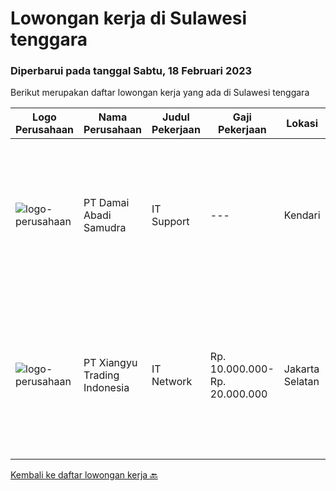 
  # Lowongan kerja di Sulawesi tenggara

  ### Diperbarui pada tanggal Sabtu, 18 Februari 2023

  Berikut merupakan daftar lowongan kerja yang ada di Sulawesi tenggara

  |Logo Perusahaan | Nama Perusahaan | Judul Pekerjaan | Gaji Pekerjaan | Lokasi | Deskripsi | Tanggal diunggah | Pranala |
  | -------------- | --------------- | --------------- | --------- | --------- | -------------- | ------- | ----------- |
  |![logo-perusahaan](https://image-service-cdn.seek.com.au/54b79044f368d09e0795a55eb481161f639395fb/ee4dce1061f3f616224767ad58cb2fc751b8d2dc)|PT Damai Abadi Samudra|IT Support|---|Kendari|Kualifikasi : Pendidikan min. SMK/STM Teknik Komputer &amp; Jaringan Umur maksimal 37 Tahun Berpengalaman di bidang instalasi, perawatan,...|Jumat, 03 Februari 2023|https://www.jobstreet.co.id/id/job/it-support-4209052?token=0~29b45a85-d139-40dc-abb5-acecb5a2d3fb&sectionRank=1&jobId=jobstreet-id-job-4209052|
|![logo-perusahaan](https://image-service-cdn.seek.com.au/6b5c6e6ab9732d6ec2208e9d387c88801a3b2faa/ee4dce1061f3f616224767ad58cb2fc751b8d2dc)|PT Xiangyu Trading Indonesia|IT Network|Rp. 10.000.000-Rp. 20.000.000|Jakarta Selatan|Job briefWe are looking for a Network Engineer to design, implement, maintain, and support our growing network infrastructure. You will be part of a...|Jumat, 27 Januari 2023|https://www.jobstreet.co.id/id/job/it-network-4200732?token=0~29b45a85-d139-40dc-abb5-acecb5a2d3fb&sectionRank=2&jobId=jobstreet-id-job-4200732|


  [Kembali ke daftar lowongan kerja 🔙](../README.md#daftar-lowongan-kerja)
  